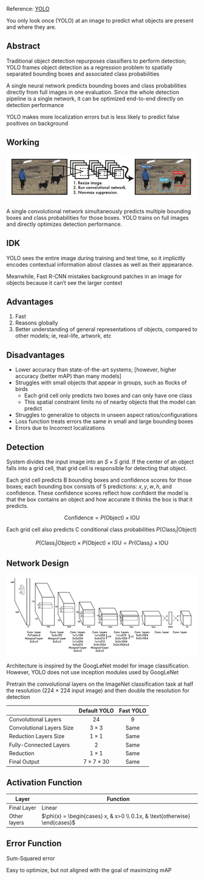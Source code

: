 Reference: [YOLO](YOLO.pdf) 

You only look once (YOLO) at an image to predict what objects are present and where they are.

## Abstract

Traditional object detection repurposes classifiers to perform detection; YOLO frames object detection as a regression problem to spatially separated bounding boxes and associated class probabilities

A single neural network predicts bounding boxes and class probabilities directly from full images in one evaluation. Since the whole detection pipeline is a single network, it can be optimized end-to-end directly on detection performance

YOLO makes more localization errors but is less likely to predict false positives on background

## Working

![image-20230528104136452](./../assets/image-20230528104136452.png)

A single convolutional network simultaneously predicts multiple bounding boxes and class probabilities for those boxes. YOLO trains on full images and directly optimizes detection performance.

## IDK

YOLO sees the entire image during training and test time, so it implicitly encodes contextual information about classes as well as their appearance. 

Meanwhile, Fast R-CNN mistakes background patches in an image for objects because it can’t see the larger context

## Advantages

1. Fast
2. Reasons globally
3. Better understanding of general representations of objects, compared to other models; ie, real-life, artwork, etc

## Disadvantages

- Lower accuracy than state-of-the-art systems; [however, higher accuracy (better mAP) than many models]
- Struggles with small objects that appear in groups, such as flocks of birds
  - Each grid cell only predicts two boxes and can only have one class
  - This spatial constraint limits no of nearby objects that the model can predict
- Struggles to generalize to objects in unseen aspect ratios/configurations
- Loss function treats errors the same in small and large bounding boxes
- Errors due to Incorrect localizations

## Detection

System divides the input image into an $S \times S$ grid. If the center of an object falls into a grid cell, that grid cell is responsible for detecting that object.

Each grid cell predicts B bounding boxes and confidence
scores for those boxes; each bounding box consists of 5 predictions: $x, y, w, h$, and confidence. These confidence scores reflect how
confident the model is that the box contains an object and
how accurate it thinks the box is that it predicts.

$$
\text{Confidence} = P(\text{Object}) \times \text{IOU}
$$

Each grid cell also predicts C conditional class probabilities $P(\text{Class}_i|\text{Object})$

$$
P(\text{Class}_i|\text{Object}) \times P(\text{Object}) \times \text{IOU} = Pr(\text{Class}_i) \times \text{IOU}
$$

## Network Design

![image-20230528110044013](./../assets/image-20230528110044013.png)

Architecture is inspired by the GoogLeNet model for image classification. However, YOLO does not use inception modules used by GoogLeNet

Pretrain the convolutional layers on the ImageNet classification task at half the resolution (224 × 224 input image) and then double the resolution for detection

|                           |      Default YOLO      | Fast YOLO |
| ------------------------- | :--------------------: | :-------: |
| Convolutional Layers      |           24           |     9     |
| Convolutional Layers Size |      $3 \times 3$      |   Same    |
| Reduction Layers Size     |      $1 \times 1$      |   Same    |
| Fully-Connected Layers    |           2            |   Same    |
| Reduction                 |      $1 \times 1$      |   Same    |
| Final Output              | $7 \times 7 \times 30$ |   Same    |

## Activation Function

| Layer        | Function                                                     |
| ------------ | ------------------------------------------------------------ |
| Final Layer  | Linear                                                       |
| Other layers | $\phi(x) = \begin{cases} x, & x>0 \\ 0.1x, & \text{otherwise} \end{cases}$ |

## Error Function

Sum-Squared error

Easy to optimize, but not aligned with the goal of maximizing mAP
